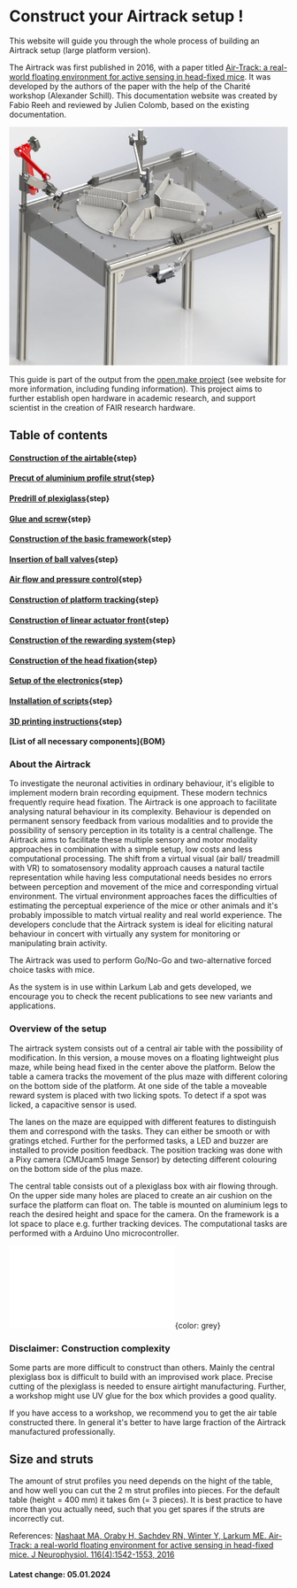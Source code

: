 # Construct your Airtrack setup !


This website will guide you through the whole process of building an Airtrack setup (large platform version).


The Airtrack was first published in 2016, with a paper titled [Air-Track: a real-world floating environment for active sensing in head-fixed mice](https://doi.org/10.1152/jn.00088.2016).
It was developed by the authors of the paper with the help of the Charité workshop (Alexander Schill).
This documentation website was created by Fabio Reeh and reviewed by Julien Colomb, based on the existing documentation.

![visualisation of an airtrack table with a platform with a 4 arms maze. In the center, an animal head fixation setup is visible, while a reward system is fixed in the front ot the maze and a camera is fixed below the table.](images/airtrack_platform_small.jpg)


This guide is part of the output from the [open.make project](https://www.openmake.de/) (see website for more information, including funding information). This project aims to further establish open hardware in academic research, and support
 scientist in the creation of FAIR research hardware.


## Table of contents


#### [Construction of the airtable](airtable.md){step}

#### [Precut of aluminium profile strut](precut.md){step}

#### [Predrill of plexiglass](predrill.md){step}

#### [Glue and screw](glue.md){step}


#### [Construction of the basic framework](basicframework.md){step}

#### [Insertion of ball valves](ballvalve.md){step}

#### [Air flow and pressure control](air_flow.md){step}


#### [Construction of platform tracking](headandcamera.md){step}



#### [Construction of linear actuator front](actuator_head.md){step}



#### [Construction of the rewarding system](rewardsystem.md){step}

#### [Construction of the head fixation](headfixation.md){step}




#### [Setup of the electronics](electronic.md){step}




#### [Installation of scripts](script_setup.md){step}


#### [3D printing instructions](3Dprinting.md){step}


#### [List of all necessary components]{BOM}







### About the Airtrack

To investigate the neuronal activities in ordinary behaviour, it's eligible to implement modern brain recording equipment.
These modern technics frequently require head fixation.
The Airtrack is one approach to facilitate analysing natural behaviour in its complexity.
Behaviour is depended on permanent sensory feedback from various modalities and to provide the possibility of sensory perception in its totality is a central challenge.
The Airtrack aims to facilitate these multiple sensory and motor modality approaches in combination with a simple setup, low costs and less computational processing.
The shift from a virtual visual (air ball/ treadmill with VR) to somatosensory modality approach causes a natural tactile representation while having less computational needs besides no errors between perception and movement of the mice and corresponding virtual environment.
The virtual environment approaches faces the difficulties of estimating the perceptual experience of the mice or other animals and it's probably impossible to match virtual reality and real world experience. 
The developers conclude that the Airtrack system is ideal for eliciting natural behaviour in concert with virtually any system for monitoring or manipulating brain activity.

The Airtrack was used to perform Go/No-Go and two-alternative forced choice tasks with mice.

As the system is in use within Larkum Lab and gets developed, we encourage you to check the recent publications to see new variants and applications.





### Overview of the setup

The airtrack system consists out of a central air table with the possibility of modification.
In this version, a mouse moves on a floating lightweight plus maze, while being head fixed in the center above the platform.
Below the table a camera tracks the movement of the plus maze with different coloring on the bottom side of the platform.
At one side of the table a moveable reward system is placed with two licking spots.
To detect if a spot was licked, a capacitive sensor is used.

The lanes on the maze are equipped with different features to distinguish them and correspond with the tasks. They can either be smooth or with gratings etched.
Further for the performed tasks, a LED and buzzer are installed to provide position feedback.
The position tracking was done with a Pixy camera (CMUcam5 Image Sensor) by detecting  different colouring on the bottom side of the plus maze.

The central table consists out of a plexiglass box with air flowing through. On the upper side many holes are placed to create an air cushion on the surface the platform can float on.
The table is mounted on aluminium legs to reach the desired height and space for the camera.
On the framework is a lot space to place e.g. further tracking devices.
The computational tasks are performed with a Arduino Uno microcontroller.




![](models/airtrack_480x366001.stl){color: grey}




### Disclaimer: Construction complexity

Some parts are more difficult to construct than others. Mainly the central plexiglass box is difficult to build with an improvised work place. Precise cutting of the plexiglass is needed to ensure airtight manufacturing. Further, a workshop might use UV glue for the box which provides a good quality.

If you have access to a workshop, we recommend you to get the air table constructed there. In general it's better to have large fraction of the Airtrack manufactured professionally. 



## Size and struts

The amount of strut profiles you need depends on the hight of the table, and how well you can cut the 2 m strut profiles into pieces. For the default table (height = 400 mm) it takes 6m (= 3 pieces). It is best practice to have more than you actually need, such that you get spares if the struts are incorrectly cut. 
 

References: [Nashaat MA, Oraby H, Sachdev RN, Winter Y, Larkum ME. Air-Track: a real-world floating environment for active sensing in head-fixed mice. J Neurophysiol. 116(4):1542-1553, 2016](https://pubmed.ncbi.nlm.nih.gov/27486102/)




#### Latest change: 05.01.2024